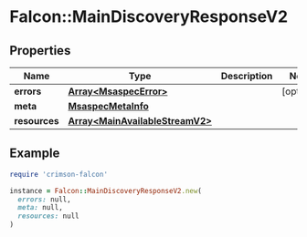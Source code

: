 # Falcon::MainDiscoveryResponseV2

## Properties

| Name | Type | Description | Notes |
| ---- | ---- | ----------- | ----- |
| **errors** | [**Array&lt;MsaspecError&gt;**](MsaspecError.md) |  | [optional] |
| **meta** | [**MsaspecMetaInfo**](MsaspecMetaInfo.md) |  |  |
| **resources** | [**Array&lt;MainAvailableStreamV2&gt;**](MainAvailableStreamV2.md) |  |  |

## Example

```ruby
require 'crimson-falcon'

instance = Falcon::MainDiscoveryResponseV2.new(
  errors: null,
  meta: null,
  resources: null
)
```

